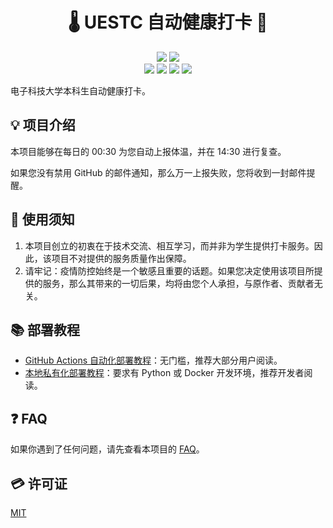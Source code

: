 <h1 align="center">🌡️ UESTC 自动健康打卡 🎉</h1>

<p align="center">
  <img src="https://img.shields.io/github/license/mrcaidev/uestc-temperature"/>
  <img src="https://img.shields.io/docker/image-size/mrcaidev/uestc-temperature?label=docker%20image%20size"/>
  <br/>
  <img src="https://img.shields.io/github/stars/mrcaidev/uestc-temperature"/>
  <img src="https://img.shields.io/github/forks/mrcaidev/uestc-temperature"/>
  <img src="https://img.shields.io/github/issues/mrcaidev/uestc-temperature?color=green"/>
  <img src="https://img.shields.io/github/issues-closed/mrcaidev/uestc-temperature?color=purple"/>
</p>

电子科技大学本科生自动健康打卡。

## 💡 项目介绍

本项目能够在每日的 00:30 为您自动上报体温，并在 14:30 进行复查。

如果您没有禁用 GitHub 的邮件通知，那么万一上报失败，您将收到一封邮件提醒。

## 📜 使用须知

1. 本项目创立的初衷在于技术交流、相互学习，而并非为学生提供打卡服务。因此，该项目不对提供的服务质量作出保障。
2. 请牢记：疫情防控始终是一个敏感且重要的话题。如果您决定使用该项目所提供的服务，那么其带来的一切后果，均将由您个人承担，与原作者、贡献者无关。

## 📚 部署教程

- [GitHub Actions 自动化部署教程](https://github.com/mrcaidev/uestc-temperature/wiki/GitHub-Actions-自动化部署教程)：无门槛，推荐大部分用户阅读。
- [本地私有化部署教程](https://github.com/mrcaidev/uestc-temperature/wiki/本地私有化部署教程)：要求有 Python 或 Docker 开发环境，推荐开发者阅读。

## ❓ FAQ

如果你遇到了任何问题，请先查看本项目的 [FAQ](https://github.com/mrcaidev/uestc-temperature/wiki/FAQ)。

## 💳 许可证

[MIT](https://github.com/mrcaidev/uestc-temperature/blob/master/LICENSE)
